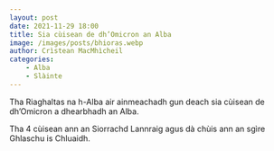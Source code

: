 ```yaml
---
layout: post
date: 2021-11-29 18:00
title: Sia cùisean de dh’Omicron an Alba
image: /images/posts/bhioras.webp
author: Crìstean MacMhìcheil
categories:
    - Alba
    - Slàinte
---
```

Tha Riaghaltas na h-Alba air ainmeachadh gun deach sia cùisean de dh’Omicron a dhearbhadh an Alba.

Tha 4 cùisean ann an Siorrachd Lannraig agus dà chùis ann an sgìre Ghlaschu is Chluaidh.
